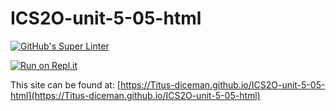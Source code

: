 # ICS2O-unit-5-05-html

[![GitHub's Super Linter](https://github.com/Titus-diceman/ICS2O-unit-5-05-html/workflows/GitHub's%20Super%20Linter/badge.svg)](https://github.com/Titus-diceman/ICS2O-unit-5-05-html/actions)

[![Run on Repl.it](https://repl.it/badge/github/Titus-diceman/ICS2O-unit-5-05-html)](https://repl.it/github/Titus-diceman/ICS2O-unit-5-05-html)

This site can be found at: [https://Titus-diceman.github.io/ICS2O-unit-5-05-html](https://Titus-diceman.github.io/ICS2O-unit-5-05-html)
